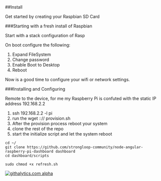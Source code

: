 

##Install

Get started by creating your Raspbian SD Card

###Starting with a fresh install of Raspbian

Start with a stack configuration of Rasp

On boot configure the following:

1. Expand FileSystem
1. Change password
1. Enable Boot to Desktop
1. Reboot

Now is a good time to configure your wifi or network settings.

###Installing and Configuring

Remote to the device, for me my Raspberry Pi is confuted with the static IP address 192.168.2.2

1. ssh 192.168.2.2 -l pi
1. run the wget ::// provision.sh 
1. After the provision process reboot your system 
1. clone the rest of the repo
1. start the initialize script and let the system reboot


```
cd ~/
git clone https://github.com/strongloop-community/node-angular-raspberry-pi-dashboard dashboard
cd dashboard/scripts

sudo chmod +x refresh.sh
```


[![githalytics.com alpha](https://cruel-carlota.pagodabox.com/de1072f32af3668445cc6e6b738a9c8a "githalytics.com")](http://githalytics.com/strongloop-community/node-angular-raspberry-pi-dashboard)
